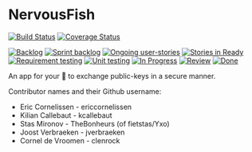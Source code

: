 # NervousFish
[![Build Status](https://travis-ci.org/ericcornelissen/NervousFish.svg?branch=develop)](https://travis-ci.org/ericcornelissen/NervousFish)
[![Coverage Status](https://coveralls.io/repos/github/ericcornelissen/NervousFish/badge.svg?branch=master)](https://coveralls.io/github/ericcornelissen/NervousFish?branch=master)

[![Backlog](https://badge.waffle.io/ericcornelissen/nervousfish.png?label=backlog&title=Backlog)](http://waffle.io/ericcornelissen/nervousfish)
[![Sprint backlog](https://badge.waffle.io/ericcornelissen/nervousfish.png?label=sprint%20backlog&title=Sprint%20backlog)](http://waffle.io/ericcornelissen/nervousfish)
[![Ongoing user-stories](https://badge.waffle.io/ericcornelissen/nervousfish.png?label=ongoing%20user-stories&title=Ongoing%20user-stories)](http://waffle.io/ericcornelissen/nervousfish)
[![Stories in Ready](https://badge.waffle.io/ericcornelissen/nervousfish.png?label=ready&title=Ready)](http://waffle.io/ericcornelissen/nervousfish)
[![Requirement testing](https://badge.waffle.io/ericcornelissen/nervousfish.png?label=requirement%20testing&title=Requirement%20testing)](http://waffle.io/ericcornelissen/nervousfish)
[![Unit testing](https://badge.waffle.io/ericcornelissen/nervousfish.png?label=unit%20testing&title=Unit%20testing)](http://waffle.io/ericcornelissen/nervousfish)
[![In Progress](https://badge.waffle.io/ericcornelissen/nervousfish.png?label=in%20progress&title=In%20Progress)](http://waffle.io/ericcornelissen/nervousfish)
[![Review](https://badge.waffle.io/ericcornelissen/nervousfish.png?label=review&title=Review)](http://waffle.io/ericcornelissen/nervousfish)
[![Done](https://badge.waffle.io/ericcornelissen/nervousfish.png?label=done&title=Done)](http://waffle.io/ericcornelissen/nervousfish)

An app for your :iphone: to exchange public-keys in a secure manner.

Contributor names and their Github username:

* Eric Cornelissen - ericcornelissen
* Kilian Callebaut - kcallebaut
* Stas Mironov - TheBonheurs (of fietstas/Yxo)
* Joost Verbraeken - jverbraeken
* Cornel de Vroomen - clenrock

